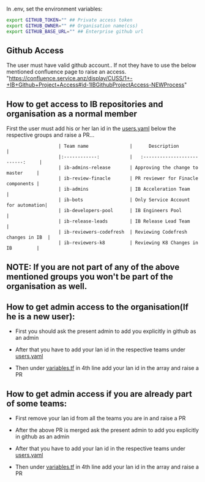 In .env, set the environment variables:

```bash
export GITHUB_TOKEN="" ## Private access token 
export GITHUB_OWNER="" ## Organisation name(css)
export GITHUB_BASE_URL="" ## Enterprise github url

```
## Github Access
The user must have valid github account.. If not they have to use the below mentioned confluence page to raise an access.
"https://confluence.service.anz/display/CUSS/1+-+IB+Github+Project+Access#id-1IBGithubProjectAccess-NEWProcess"



## How to get access to IB repositories and organisation as a normal member
  First the user must add his or her lan id in the [users.yaml]() below the respective groups and raise a PR...
  
                       | Team name               |      Description                   |
                       |:------------:           |   :--------------------------:     |
                       | ib-admins-release       | Approving the change to master     | 
                       | ib-review-finacle       | PR reviewer for Finacle components |
                       | ib-admins               | IB Acceleration Team               |
                       | ib-bots                 | Only Service Account for automation|
                       | ib-developers-pool      | IB Engineers Pool                  |
                       | ib-release-leads        | IB Release Lead Team               |
                       | ib-reviewers-codefresh  | Reviewing Codefresh changes in IB  |
                       | ib-reviewers-k8         | Reviewing K8 Changes in IB         |

## NOTE: If you are not part of any of the above mentioned groups you won't be part of the organisation as well.


## How to get admin access to the organisation(If he is a new user):

  * First you should ask the present admin to add you explicitly in github as an admin 

  * After that you have to add your lan id in the respective teams under [users.yaml]()

  * Then under [variables.tf]() in 4th line add your lan id in the array and raise a PR

## How to get admin access if you are already part of some teams:
 
  * First remove your lan id from all the teams you are in and raise a PR

  * After the above PR is merged ask the present admin to add you explicitly in github as an admin

  * After that you have to add your lan id in the respective teams under [users.yaml]()

  * Then under [variables.tf]() in 4th line add your lan id in the array and raise a PR



                    